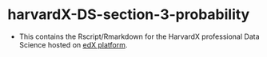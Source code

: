 # harvardX-DS-section-3-probability

- This contains the Rscript/Rmarkdown for the HarvardX professional Data Science hosted on [edX platform].



[edX platform]: https://www.edx.org/professional-certificate/harvardx-data-science
